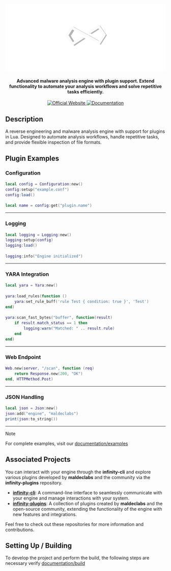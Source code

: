 <p align="center"><img src="assets/banner.png" width=600 alt="Infinity Engine Banner"></p>

<h4 align="center">Advanced malware analysis engine with plugin support. Extend functionality to automate your analysis workflows and solve repetitive tasks efficiently.</h4>

<p align="center">
  <a href="https://maldec.io/infinity-engine">
    <img src="https://img.shields.io/badge/Website-Live-green?style=for-the-badge&logo=google-chrome" alt="Official Website">
  </a>
  <a href="https://maldecs-organization.gitbook.io/maldeclabs-docs">
    <img src="https://img.shields.io/badge/Documentation-Read-blue?style=for-the-badge&logo=gitbook" alt="Documentation">
  </a>
</p>


## Description

A reverse engineering and malware analysis engine with support for plugins in Lua. Designed to automate analysis workflows, handle repetitive tasks, and provide flexible inspection of file formats.

## Plugin Examples

### Configuration

```lua
local config = Configuration:new()
config:setup("example.conf")
config:load()

local name = config:get("plugin.name")
```

---

### Logging

```lua
local logging = Logging:new()
logging:setup(config)
logging:load()

logging:info("Engine initialized")
```

---

### YARA Integration

```lua
local yara = Yara:new()

yara:load_rules(function ()
    yara:set_rule_buff('rule Test { condition: true }', 'Test')
end)

yara:scan_fast_bytes("buffer", function(result)
    if result.match_status == 1 then
        logging:warn("Matched: " .. result.rule)
    end
end)
```

---

### Web Endpoint

```lua
Web.new(server, "/scan", function (req)
    return Response.new(200, "OK")
end, HTTPMethod.Post)
```

---

### JSON Handling

```lua
local json = Json:new()
json:add("engine", "maldeclabs")
print(json:to_string())
```

---

> [!NOTE]  
> For complete examples, visit our [documentation/examples](https://maldecs-organization.gitbook.io/maldeclabs-docs/developer-guide/plugins-lua/examples)

## Associated Projects

You can interact with your engine through the **infinity-cli** and explore various plugins developed by **maldeclabs** and the community via the **infinity-plugins** repository.

- **[infinity-cli](https://github.com/maldeclabs/infinity-cli)**: A command-line interface to seamlessly communicate with your engine and manage interactions with your system.
- **[infinity-plugins](https://github.com/maldeclabs/infinity-plugins)**: A collection of plugins created by **maldeclabs** and the open-source community, extending the functionality of the engine with new features and integrations.

Feel free to check out these repositories for more information and contributions.

## Setting Up / Building

To develop the project and perform the build, the following steps are necessary verify [documentation/build](https://maldecs-organization.gitbook.io/maldeclabs-docs/getting-started/build)